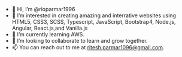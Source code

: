 - 👋 Hi, I’m @rioparmar1996
- 👀 I’m interested in creating amazing and interrative websites using HTML5, CSS3, SCSS, Typescript, JavaScript, Bootstrap4, Node.js, Angular, React.js,and Vanilla.js 
- 🌱 I’m currently learning AWS.
- 💞️ I’m looking to collaborate to learn and grow together.  
- 📫 You can reach out to me at ritesh.parmar1096@gmail.com.
